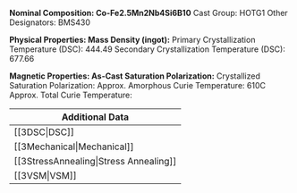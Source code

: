 **Nominal Composition: Co-Fe2.5Mn2Nb4Si6B10**
Cast Group: HOTG1
Other Designators: BMS430
 
**Physical Properties:
Mass Density (ingot):**
 Primary Crystallization Temperature (DSC): 444.49
Secondary Crystallization Temperature (DSC): 677.66

**Magnetic Properties:
As-Cast Saturation Polarization:**
Crystallized Saturation Polarization: 
Approx. Amorphous Curie Temperature: 610C
Approx. Total Curie Temperature: 


| Additional Data                        |
| -------------------------------------- |
| [[3DSC\|DSC]]                          |
| [[3Mechanical\|Mechanical]]            |
| [[3StressAnnealing\|Stress Annealing]] |
| [[3VSM\|VSM]]                          |



